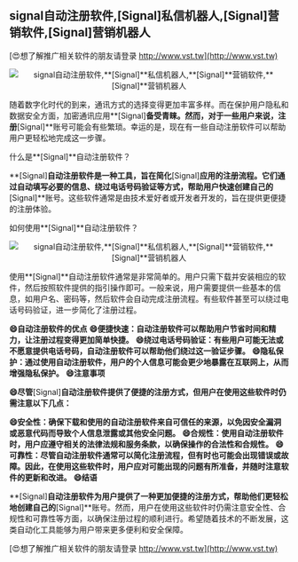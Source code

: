 ## **signal自动注册软件,**[Signal]**私信机器人,**[Signal]**营销软件,**[Signal]**营销机器人**

[😍想了解推广相关软件的朋友请登录 http://www.vst.tw](http://www.vst.tw)

 <center><img src="https://vst.tw/MP4/tuiguang/png/8.png" alt="signal自动注册软件,**[Signal]**私信机器人,**[Signal]**营销软件,**[Signal]**营销机器人"></center>

随着数字化时代的到来，通讯方式的选择变得更加丰富多样。而在保护用户隐私和数据安全方面，加密通讯应用**[Signal]**备受青睐。然而，对于一些用户来说，注册**[Signal]**账号可能会有些繁琐。幸运的是，现在有一些自动注册软件可以帮助用户更轻松地完成这一步骤。

什么是**[Signal]**自动注册软件？

**[Signal]**自动注册软件是一种工具，旨在简化**[Signal]**应用的注册流程。它们通过自动填写必要的信息、绕过电话号码验证等方式，帮助用户快速创建自己的**[Signal]**账号。这些软件通常是由技术爱好者或开发者开发的，旨在提供更便捷的注册体验。

如何使用**[Signal]**自动注册软件？

 <center><img src="https://vst.tw/MP4/tuiguang/png/4.png" alt="signal自动注册软件,**[Signal]**私信机器人,**[Signal]**营销软件,**[Signal]**营销机器人"></center>

使用**[Signal]**自动注册软件通常是非常简单的。用户只需下载并安装相应的软件，然后按照软件提供的指引操作即可。一般来说，用户需要提供一些基本的信息，如用户名、密码等，然后软件会自动完成注册流程。有些软件甚至可以绕过电话号码验证，进一步简化了注册过程。

**😄自动注册软件的优点**
**😄便捷快速：自动注册软件可以帮助用户节省时间和精力，让注册过程变得更加简单快捷。**
**😄绕过电话号码验证：有些用户可能无法或不愿意提供电话号码，自动注册软件可以帮助他们绕过这一验证步骤。**
**😄隐私保护：通过使用自动注册软件，用户的个人信息可能会更少地暴露在互联网上，从而增强隐私保护。**
**😄注意事项**

**😄尽管**[Signal]**自动注册软件提供了便捷的注册方式，但用户在使用这些软件时仍需注意以下几点：**

**😄安全性：确保下载和使用的自动注册软件来自可信任的来源，以免因安全漏洞或恶意代码而导致个人信息泄露或其他安全问题。**
**😄合规性：使用自动注册软件时，用户应遵守相关的法律法规和服务条款，以确保操作的合法性和合规性。**
**😄可靠性：尽管自动注册软件通常可以简化注册流程，但有时也可能会出现错误或故障。因此，在使用这些软件时，用户应对可能出现的问题有所准备，并随时注意软件的更新和改进。**
**😄结语**

**[Signal]**自动注册软件为用户提供了一种更加便捷的注册方式，帮助他们更轻松地创建自己的**[Signal]**账号。然而，用户在使用这些软件时仍需注意安全性、合规性和可靠性等方面，以确保注册过程的顺利进行。希望随着技术的不断发展，这类自动化工具能够为用户带来更多便利和安全保障。

[😍想了解推广相关软件的朋友请登录 http://www.vst.tw](http://www.vst.tw)



